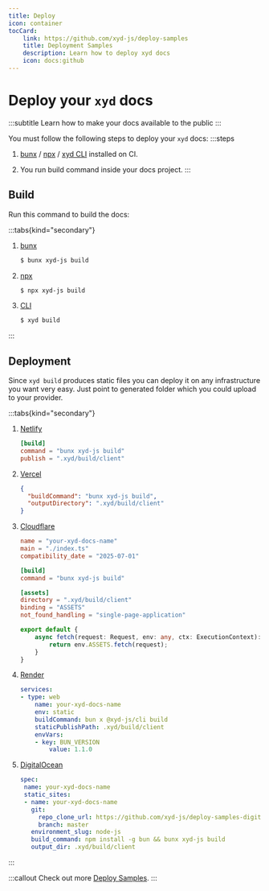 ```yaml
---
title: Deploy
icon: container
tocCard: 
    link: https://github.com/xyd-js/deploy-samples
    title: Deployment Samples
    description: Learn how to deploy xyd docs
    icon: docs:github
---
```


# Deploy your `xyd` docs
:::subtitle
Learn how to make your docs available to the public
:::

You must follow the following steps to deploy your `xyd` docs:
:::steps
1. [bunx](https://bun.sh/docs/cli/bunx) / [npx](https://docs.npmjs.com/cli/v8/commands/npx) / [xyd CLI](http://npmjs.com/package/xyd-js) installed on CI.

2. You run build command inside your docs project.
:::


## Build

Run this command to build the docs:

:::tabs{kind="secondary"}
1. [bunx](type=bunx)
    ```bash [descHead="Info" desc="This produces a static files availalbe at <code>.xyd/build/client</code> folder within your docs project. You can serve that locally using popular static web servers or just deploy it on production."]
    $ bunx xyd-js build
    ```

1. [npx](type=npx)
    ```bash [descHead="Info" desc="This produces a static files availalbe at <code>.xyd/build/client</code> folder within your docs project. You can serve that locally using popular static web servers or just deploy it on production."]
    $ npx xyd-js build
    ```

2. [CLI](type=xyd)
    ```bash [descHead="Info" desc="This produces a static files availalbe at <code>.xyd/build/client</code> folder within your docs project. You can serve that locally using popular static web servers or just deploy it on production."]
    $ xyd build
    ```
:::


## Deployment
Since `xyd build` produces static files you can deploy it on any infrastructure you want very easy.
Just point to generated folder which you could upload to your provider.

:::tabs{kind="secondary"}
1. [Netlify](platform=netlify)
    ```toml netlify.toml [descHead="Tip" desc="Check out [Netlify Deployment Sample](https://github.com/xyd-js/deploy-samples/tree/master/netlify)."]
    [build]
    command = "bunx xyd-js build"
    publish = ".xyd/build/client"
    ```

2. [Vercel](platform=vercel)
    ```json vercel.json [descHead="Tip" desc="Check out [Vercel Deployment Sample](https://github.com/xyd-js/deploy-samples/tree/master/vercel)."]
    {
      "buildCommand": "bunx xyd-js build",
      "outputDirectory": ".xyd/build/client"
    } 
    ```

3. [Cloudflare](platform=cloudflare)
    ```toml wrangler.toml [descHead="Tip" desc="Check out [Cloudflare Deployment Sample](https://github.com/xyd-js/deploy-samples-cloudflare)."]
    name = "your-xyd-docs-name"
    main = "./index.ts"             
    compatibility_date = "2025-07-01"

    [build]
    command = "bunx xyd-js build"

    [assets]
    directory = ".xyd/build/client"     
    binding = "ASSETS"                  
    not_found_handling = "single-page-application"
    ```

    ```ts index.ts
    export default {
        async fetch(request: Request, env: any, ctx: ExecutionContext): Promise<Response> {
            return env.ASSETS.fetch(request);
        }
    }
    ```

4. [Render](platform=render)
    ```yaml render.yaml [descHead="Tip" desc="Check out [Render Deployment Sample](https://github.com/xyd-js/deploy-samples-render)."]
    services:
    - type: web
        name: your-xyd-docs-name
        env: static
        buildCommand: bun x @xyd-js/cli build
        staticPublishPath: .xyd/build/client 
        envVars:
        - key: BUN_VERSION
            value: 1.1.0
    ```

5. [DigitalOcean](platform=digitalocean)
    ```yaml .do/deploy.template.yaml [descHead="Tip" desc="Check out [DigitalOcean Deployment Sample](https://github.com/xyd-js/deploy-samples-digitalocean)."]
    spec:
     name: your-xyd-docs-name
     static_sites:
     - name: your-xyd-docs-name
       git:
         repo_clone_url: https://github.com/xyd-js/deploy-samples-digitalocean.git
         branch: master
       environment_slug: node-js
       build_command: npm install -g bun && bunx xyd-js build
       output_dir: .xyd/build/client
   ```
:::

:::callout
Check out more [Deploy Samples](https://github.com/xyd-js/deploy-samples).
:::
